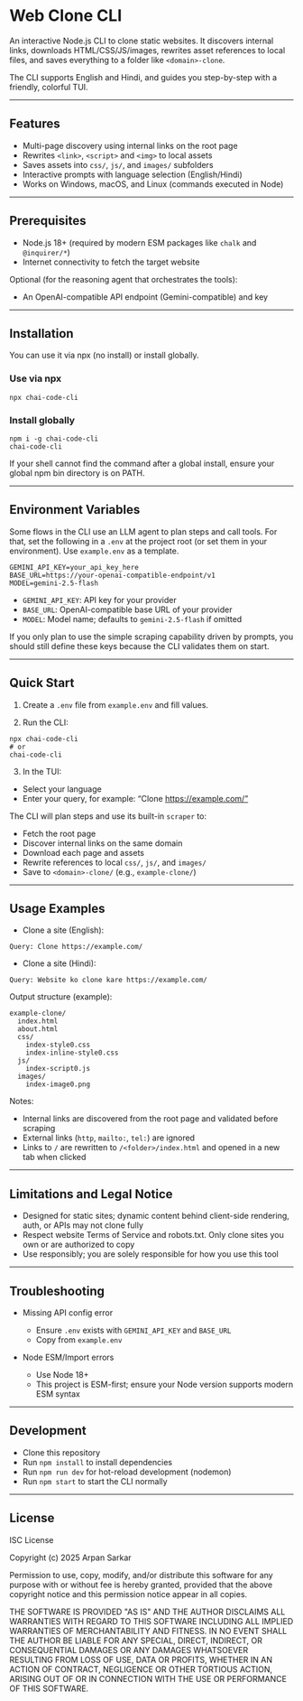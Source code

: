 # Web Clone CLI

An interactive Node.js CLI to clone static websites. It discovers internal links, downloads HTML/CSS/JS/images, rewrites asset references to local files, and saves everything to a folder like `<domain>-clone`.

The CLI supports English and Hindi, and guides you step-by-step with a friendly, colorful TUI.

---

## Features

- Multi-page discovery using internal links on the root page
- Rewrites `<link>`, `<script>` and `<img>` to local assets
- Saves assets into `css/`, `js/`, and `images/` subfolders
- Interactive prompts with language selection (English/Hindi)
- Works on Windows, macOS, and Linux (commands executed in Node)

---

## Prerequisites

- Node.js 18+ (required by modern ESM packages like `chalk` and `@inquirer/*`)
- Internet connectivity to fetch the target website

Optional (for the reasoning agent that orchestrates the tools):
- An OpenAI-compatible API endpoint (Gemini-compatible) and key

---

## Installation

You can use it via npx (no install) or install globally.

### Use via npx

```
npx chai-code-cli
```

### Install globally

```
npm i -g chai-code-cli
chai-code-cli
```

If your shell cannot find the command after a global install, ensure your global npm bin directory is on PATH.

---

## Environment Variables

Some flows in the CLI use an LLM agent to plan steps and call tools. For that, set the following in a `.env` at the project root (or set them in your environment). Use `example.env` as a template.

```
GEMINI_API_KEY=your_api_key_here
BASE_URL=https://your-openai-compatible-endpoint/v1
MODEL=gemini-2.5-flash
```

- `GEMINI_API_KEY`: API key for your provider
- `BASE_URL`: OpenAI-compatible base URL of your provider
- `MODEL`: Model name; defaults to `gemini-2.5-flash` if omitted

If you only plan to use the simple scraping capability driven by prompts, you should still define these keys because the CLI validates them on start.

---

## Quick Start

1) Create a `.env` file from `example.env` and fill values.

2) Run the CLI:

```
npx chai-code-cli
# or
chai-code-cli
```

3) In the TUI:

- Select your language
- Enter your query, for example: “Clone https://example.com/”

The CLI will plan steps and use its built-in `scraper` to:

- Fetch the root page
- Discover internal links on the same domain
- Download each page and assets
- Rewrite references to local `css/`, `js/`, and `images/`
- Save to `<domain>-clone/` (e.g., `example-clone/`)

---

## Usage Examples

- Clone a site (English):

```
Query: Clone https://example.com/
```

- Clone a site (Hindi):

```
Query: Website ko clone kare https://example.com/
```

Output structure (example):

```
example-clone/
  index.html
  about.html
  css/
    index-style0.css
    index-inline-style0.css
  js/
    index-script0.js
  images/
    index-image0.png
```

Notes:

- Internal links are discovered from the root page and validated before scraping
- External links (`http`, `mailto:`, `tel:`) are ignored
- Links to `/` are rewritten to `/<folder>/index.html` and opened in a new tab when clicked

---

## Limitations and Legal Notice

- Designed for static sites; dynamic content behind client-side rendering, auth, or APIs may not clone fully
- Respect website Terms of Service and robots.txt. Only clone sites you own or are authorized to copy
- Use responsibly; you are solely responsible for how you use this tool

---

## Troubleshooting

- Missing API config error
  - Ensure `.env` exists with `GEMINI_API_KEY` and `BASE_URL`
  - Copy from `example.env`

- Node ESM/Import errors
  - Use Node 18+
  - This project is ESM-first; ensure your Node version supports modern ESM syntax

---

## Development

- Clone this repository
- Run `npm install` to install dependencies
- Run `npm run dev` for hot-reload development (nodemon)
- Run `npm start` to start the CLI normally

---

## License

ISC License

Copyright (c) 2025 Arpan Sarkar

Permission to use, copy, modify, and/or distribute this software for any
purpose with or without fee is hereby granted, provided that the above
copyright notice and this permission notice appear in all copies.

THE SOFTWARE IS PROVIDED "AS IS" AND THE AUTHOR DISCLAIMS ALL WARRANTIES WITH
REGARD TO THIS SOFTWARE INCLUDING ALL IMPLIED WARRANTIES OF MERCHANTABILITY AND
FITNESS. IN NO EVENT SHALL THE AUTHOR BE LIABLE FOR ANY SPECIAL, DIRECT,
INDIRECT, OR CONSEQUENTIAL DAMAGES OR ANY DAMAGES WHATSOEVER RESULTING FROM
LOSS OF USE, DATA OR PROFITS, WHETHER IN AN ACTION OF CONTRACT, NEGLIGENCE OR
OTHER TORTIOUS ACTION, ARISING OUT OF OR IN CONNECTION WITH THE USE OR
PERFORMANCE OF THIS SOFTWARE.
